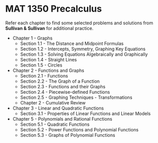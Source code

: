 MAT 1350 Precalculus
======================================================

Refer each chapter to find some selected problems and solutions from **Sullivan & Sullivan** for additional practice.

- Chapter 1 - Graphs
    - Section 1.1 - The Distance and Midpoint Formulas
    - Section 1.2 - Intercepts, Symmetry, Graphing Key Equations
    - Section 1.3 - Solving Equations Algebraically and Graphically
    - Section 1.4 - Straight Lines
    - Section 1.5 - Circles
- Chapter 2 - Functions and Graphs
    - Section 2.1 - Functions
    - Section 2.2 - The Graph of a Function
    - Section 2.3 - Functions and their Graphs
    - Section 2.4 - Piecewise-defined Functions
    - Section 2.5 - Graphing Techniques - Transformations
    - Chapter 2 - Cumulative Review
- Chapter 3 - Linear and Quadratic Functions
    - Section 3.1 - Properties of Linear Functions and Linear Models
- Chapter 5 - Polynomials and Rational Functions 
    - Section 5.1 - Quadratic Functions
    - Section 5.2 - Power Functions and Polynomial Functions
    - Section 5.3 - Graphs of Polynomial Functions
